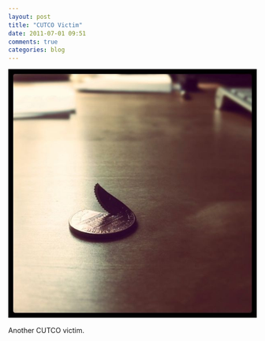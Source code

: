 ```yaml
---
layout: post
title: "CUTCO Victim"
date: 2011-07-01 09:51
comments: true
categories: blog
---
```

![CUTCO]

Another CUTCO victim.

[CUTCO]:/images/cut_penny.jpg